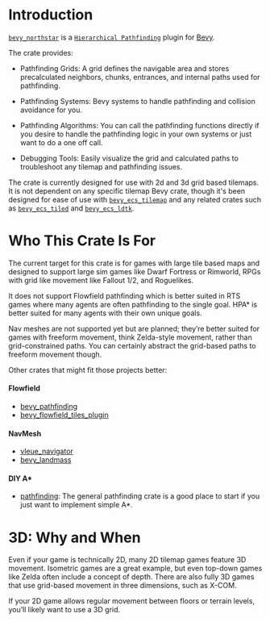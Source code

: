 # Introduction

[`bevy_northstar`](https://github.com/jtothethree/bevy_northstar) is a [`Hierarchical Pathfinding`](https://alexene.dev/2019/06/02/Hierarchical-pathfinding.html) plugin for [Bevy](https://bevy.org/).

The crate provides:

* Pathfinding Grids: A grid defines the navigable area and stores precalculated neighbors, chunks, entrances, and internal paths used for pathfinding.

* Pathfinding Systems: Bevy systems to handle pathfinding and collision avoidance for you.

* Pathfinding Algorithms: You can call the pathfinding functions directly if you desire to handle the pathfinding logic in your own systems or just want to do a one off call.

* Debugging Tools: Easily visualize the grid and calculated paths to troubleshoot any tilemap and pathfinding issues.

The crate is currently designed for use with 2d and 3d grid based tilemaps. It is not dependent on any specific tilemap Bevy crate, though it's been designed for ease of use with [`bevy_ecs_tilemap`](https://github.com/StarArawn/bevy_ecs_tilemap) and any related crates such as [`bevy_ecs_tiled`](https://github.com/adrien-bon/bevy_ecs_tiled) and [`bevy_ecs_ldtk`](https://github.com/Trouv/bevy_ecs_ldtk).

# Who This Crate Is For

The current target for this crate is for games with large tile based maps and designed to support large sim games like Dwarf Fortress or Rimworld, RPGs with grid like movement like Fallout 1/2, and Roguelikes. 

It does not support Flowfield pathfinding which is better suited in RTS games where many agents are often pathfinding to the single goal. HPA* is better suited for many agents with their own unique goals.

Nav meshes are not supported yet but are planned; they’re better suited for games with freeform movement, think Zelda-style movement, rather than grid-constrained paths. You can certainly abstract the grid-based paths to freeform movement though.

Other crates that might fit those projects better:
#### Flowfield
* [bevy_pathfinding](https://crates.io/crates/bevy_pathfinding)
* [bevy_flowfield_tiles_plugin](https://crates.io/crates/bevy_flowfield_tiles_plugin)
#### NavMesh
* [vleue_navigator](https://crates.io/crates/vleue_navigator)
* [bevy_landmass](https://crates.io/crates/bevy_landmass)
#### DIY A*
* [pathfinding](https://crates.io/crates/pathfinding): The general pathfinding crate is a good place to start if you just want to implement simple A*.

# 3D: Why and When

Even if your game is technically 2D, many 2D tilemap games feature 3D movement. Isometric games are a great example, but even top-down games like Zelda often include a concept of depth. There are also fully 3D games that use grid-based movement in three dimensions, such as X-COM.

If your 2D game allows regular movement between floors or terrain levels, you’ll likely want to use a 3D grid.
